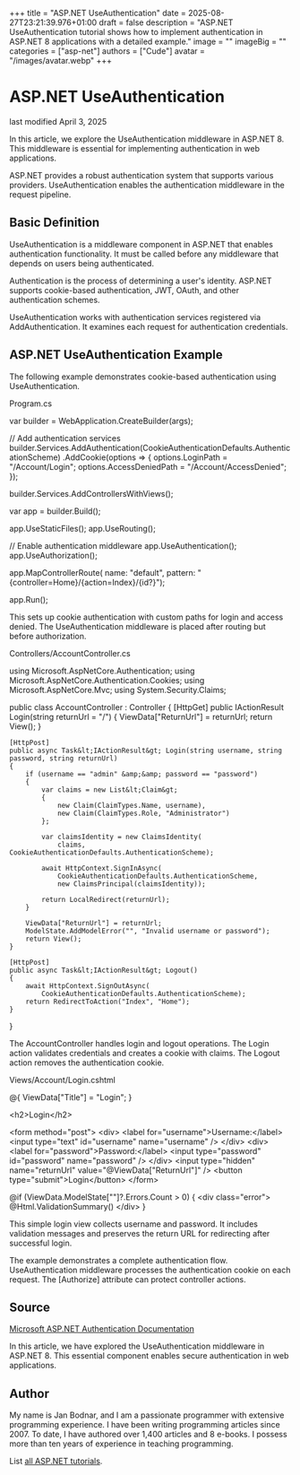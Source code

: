 +++
title = "ASP.NET UseAuthentication"
date = 2025-08-27T23:21:39.976+01:00
draft = false
description = "ASP.NET UseAuthentication tutorial shows how to implement authentication in ASP.NET 8 applications with a detailed example."
image = ""
imageBig = ""
categories = ["asp-net"]
authors = ["Cude"]
avatar = "/images/avatar.webp"
+++

# ASP.NET UseAuthentication

last modified April 3, 2025

In this article, we explore the UseAuthentication middleware in ASP.NET 8. This
middleware is essential for implementing authentication in web applications.

ASP.NET provides a robust authentication system that supports various providers.
UseAuthentication enables the authentication middleware in the request pipeline.

## Basic Definition

UseAuthentication is a middleware component in ASP.NET that enables authentication
functionality. It must be called before any middleware that depends on users
being authenticated.

Authentication is the process of determining a user's identity. ASP.NET supports
cookie-based authentication, JWT, OAuth, and other authentication schemes.

UseAuthentication works with authentication services registered via
AddAuthentication. It examines each request for authentication credentials.

## ASP.NET UseAuthentication Example

The following example demonstrates cookie-based authentication using UseAuthentication.

Program.cs
  

var builder = WebApplication.CreateBuilder(args);

// Add authentication services
builder.Services.AddAuthentication(CookieAuthenticationDefaults.AuthenticationScheme)
    .AddCookie(options =&gt;
    {
        options.LoginPath = "/Account/Login";
        options.AccessDeniedPath = "/Account/AccessDenied";
    });

builder.Services.AddControllersWithViews();

var app = builder.Build();

app.UseStaticFiles();
app.UseRouting();

// Enable authentication middleware
app.UseAuthentication();
app.UseAuthorization();

app.MapControllerRoute(
    name: "default",
    pattern: "{controller=Home}/{action=Index}/{id?}");

app.Run();

This sets up cookie authentication with custom paths for login and access denied.
The UseAuthentication middleware is placed after routing but before authorization.

Controllers/AccountController.cs
  

using Microsoft.AspNetCore.Authentication;
using Microsoft.AspNetCore.Authentication.Cookies;
using Microsoft.AspNetCore.Mvc;
using System.Security.Claims;

public class AccountController : Controller
{
    [HttpGet]
    public IActionResult Login(string returnUrl = "/")
    {
        ViewData["ReturnUrl"] = returnUrl;
        return View();
    }

    [HttpPost]
    public async Task&lt;IActionResult&gt; Login(string username, string password, string returnUrl)
    {
        if (username == "admin" &amp;&amp; password == "password")
        {
            var claims = new List&lt;Claim&gt;
            {
                new Claim(ClaimTypes.Name, username),
                new Claim(ClaimTypes.Role, "Administrator")
            };

            var claimsIdentity = new ClaimsIdentity(
                claims, CookieAuthenticationDefaults.AuthenticationScheme);

            await HttpContext.SignInAsync(
                CookieAuthenticationDefaults.AuthenticationScheme,
                new ClaimsPrincipal(claimsIdentity));

            return LocalRedirect(returnUrl);
        }

        ViewData["ReturnUrl"] = returnUrl;
        ModelState.AddModelError("", "Invalid username or password");
        return View();
    }

    [HttpPost]
    public async Task&lt;IActionResult&gt; Logout()
    {
        await HttpContext.SignOutAsync(
            CookieAuthenticationDefaults.AuthenticationScheme);
        return RedirectToAction("Index", "Home");
    }
}

The AccountController handles login and logout operations. The Login action
validates credentials and creates a cookie with claims. The Logout action
removes the authentication cookie.

Views/Account/Login.cshtml
  

@{
    ViewData["Title"] = "Login";
}

&lt;h2&gt;Login&lt;/h2&gt;

&lt;form method="post"&gt;
    &lt;div&gt;
        &lt;label for="username"&gt;Username:&lt;/label&gt;
        &lt;input type="text" id="username" name="username" /&gt;
    &lt;/div&gt;
    &lt;div&gt;
        &lt;label for="password"&gt;Password:&lt;/label&gt;
        &lt;input type="password" id="password" name="password" /&gt;
    &lt;/div&gt;
    &lt;input type="hidden" name="returnUrl" value="@ViewData["ReturnUrl"]" /&gt;
    &lt;button type="submit"&gt;Login&lt;/button&gt;
&lt;/form&gt;

@if (ViewData.ModelState[""]?.Errors.Count &gt; 0)
{
    &lt;div class="error"&gt;
        @Html.ValidationSummary()
    &lt;/div&gt;
}

This simple login view collects username and password. It includes validation
messages and preserves the return URL for redirecting after successful login.

The example demonstrates a complete authentication flow. UseAuthentication
middleware processes the authentication cookie on each request. The
[Authorize] attribute can protect controller actions.

## Source

[Microsoft ASP.NET Authentication Documentation](https://learn.microsoft.com/en-us/aspnet/core/security/authentication/?view=aspnetcore-8.0)

In this article, we have explored the UseAuthentication middleware in ASP.NET 8.
This essential component enables secure authentication in web applications.

## Author

My name is Jan Bodnar, and I am a passionate programmer with extensive
programming experience. I have been writing programming articles since 2007.
To date, I have authored over 1,400 articles and 8 e-books. I possess more
than ten years of experience in teaching programming.

List [all ASP.NET tutorials](/all/#asp-net).